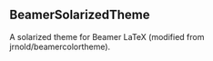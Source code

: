<h2>BeamerSolarizedTheme</h2>
A solarized theme for Beamer LaTeX (modified from jrnold/beamercolortheme).
